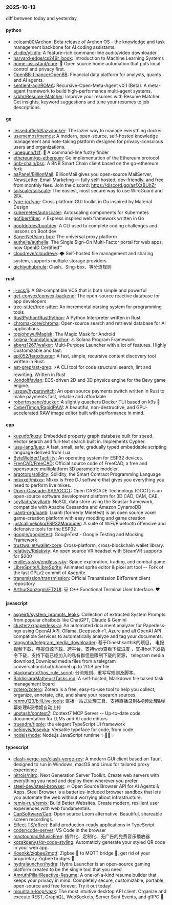 ### 2025-10-13
diff between today and yesterday

#### python
* [coleam00/Archon](https://github.com/coleam00/Archon): Beta release of Archon OS - the knowledge and task management backbone for AI coding assistants.
* [yt-dlp/yt-dlp](https://github.com/yt-dlp/yt-dlp): A feature-rich command-line audio/video downloader
* [harvard-edge/cs249r_book](https://github.com/harvard-edge/cs249r_book): Introduction to Machine Learning Systems
* [home-assistant/core](https://github.com/home-assistant/core): 🏡 Open source home automation that puts local control and privacy first.
* [OpenBB-finance/OpenBB](https://github.com/OpenBB-finance/OpenBB): Financial data platform for analysts, quants and AI agents.
* [sentient-agi/ROMA](https://github.com/sentient-agi/ROMA): Recursive-Open-Meta-Agent v0.1 (Beta). A meta-agent framework to build high-performance multi-agent systems.
* [srbhr/Resume-Matcher](https://github.com/srbhr/Resume-Matcher): Improve your resumes with Resume Matcher. Get insights, keyword suggestions and tune your resumes to job descriptions.

#### go
* [jesseduffield/lazydocker](https://github.com/jesseduffield/lazydocker): The lazier way to manage everything docker
* [usememos/memos](https://github.com/usememos/memos): A modern, open-source, self-hosted knowledge management and note-taking platform designed for privacy-conscious users and organizations.
* [junegunn/fzf](https://github.com/junegunn/fzf): 🌸 A command-line fuzzy finder
* [ethereum/go-ethereum](https://github.com/ethereum/go-ethereum): Go implementation of the Ethereum protocol
* [bnb-chain/bsc](https://github.com/bnb-chain/bsc): A BNB Smart Chain client based on the go-ethereum fork
* [aaPanel/BillionMail](https://github.com/aaPanel/BillionMail): BillionMail gives you open-source MailServer, NewsLetter, Email Marketing — fully self-hosted, dev-friendly, and free from monthly fees. Join the discord: https://discord.gg/asfXzBUhZr
* [tailscale/tailscale](https://github.com/tailscale/tailscale): The easiest, most secure way to use WireGuard and 2FA.
* [fyne-io/fyne](https://github.com/fyne-io/fyne): Cross platform GUI toolkit in Go inspired by Material Design
* [kubernetes/autoscaler](https://github.com/kubernetes/autoscaler): Autoscaling components for Kubernetes
* [gofiber/fiber](https://github.com/gofiber/fiber): ⚡️ Express inspired web framework written in Go
* [bootdotdev/bootdev](https://github.com/bootdotdev/bootdev): A CLI used to complete coding challenges and lessons on Boot.dev
* [SagerNet/sing-box](https://github.com/SagerNet/sing-box): The universal proxy platform
* [authelia/authelia](https://github.com/authelia/authelia): The Single Sign-On Multi-Factor portal for web apps, now OpenID Certified™
* [cloudreve/cloudreve](https://github.com/cloudreve/cloudreve): 🌩 Self-hosted file management and sharing system, supports multiple storage providers
* [qichiyuhub/rule](https://github.com/qichiyuhub/rule): Clash、Sing-box、等分流规则

#### rust
* [jj-vcs/jj](https://github.com/jj-vcs/jj): A Git-compatible VCS that is both simple and powerful
* [get-convex/convex-backend](https://github.com/get-convex/convex-backend): The open-source reactive database for app developers
* [tree-sitter/tree-sitter](https://github.com/tree-sitter/tree-sitter): An incremental parsing system for programming tools
* [RustPython/RustPython](https://github.com/RustPython/RustPython): A Python Interpreter written in Rust
* [chroma-core/chroma](https://github.com/chroma-core/chroma): Open-source search and retrieval database for AI applications.
* [topjohnwu/Magisk](https://github.com/topjohnwu/Magisk): The Magic Mask for Android
* [solana-foundation/anchor](https://github.com/solana-foundation/anchor): ⚓ Solana Program Framework
* [abenz1267/walker](https://github.com/abenz1267/walker): Multi-Purpose Launcher with a lot of features. Highly Customizable and fast.
* [epi052/feroxbuster](https://github.com/epi052/feroxbuster): A fast, simple, recursive content discovery tool written in Rust.
* [ast-grep/ast-grep](https://github.com/ast-grep/ast-grep): ⚡A CLI tool for code structural search, lint and rewriting. Written in Rust
* [Jondolf/avian](https://github.com/Jondolf/avian): ECS-driven 2D and 3D physics engine for the Bevy game engine.
* [juspay/hyperswitch](https://github.com/juspay/hyperswitch): An open source payments switch written in Rust to make payments fast, reliable and affordable
* [robertpsoane/ducker](https://github.com/robertpsoane/ducker): A slightly quackers Docker TUI based on k9s 🦆
* [CyberTimon/RapidRAW](https://github.com/CyberTimon/RapidRAW): A beautiful, non-destructive, and GPU-accelerated RAW image editor built with performance in mind.

#### cpp
* [kuzudb/kuzu](https://github.com/kuzudb/kuzu): Embedded property graph database built for speed. Vector search and full-text search built in. Implements Cypher.
* [luau-lang/luau](https://github.com/luau-lang/luau): A fast, small, safe, gradually typed embeddable scripting language derived from Lua
* [ByteWelder/Tactility](https://github.com/ByteWelder/Tactility): An operating system for ESP32 devices.
* [FreeCAD/FreeCAD](https://github.com/FreeCAD/FreeCAD): Official source code of FreeCAD, a free and opensource multiplatform 3D parametric modeler.
* [argotorg/solidity](https://github.com/argotorg/solidity): Solidity, the Smart Contract Programming Language
* [mixxxdj/mixxx](https://github.com/mixxxdj/mixxx): Mixxx is Free DJ software that gives you everything you need to perform live mixes.
* [Open-Cascade-SAS/OCCT](https://github.com/Open-Cascade-SAS/OCCT): Open CASCADE Technology (OCCT) is an open-source software development platform for 3D CAD, CAM, CAE.
* [scylladb/scylladb](https://github.com/scylladb/scylladb): NoSQL data store using the Seastar framework, compatible with Apache Cassandra and Amazon DynamoDB
* [luanti-org/luanti](https://github.com/luanti-org/luanti): Luanti (formerly Minetest) is an open source voxel game-creation platform with easy modding and game creation
* [justcallmekoko/ESP32Marauder](https://github.com/justcallmekoko/ESP32Marauder): A suite of WiFi/Bluetooth offensive and defensive tools for the ESP32
* [google/googletest](https://github.com/google/googletest): GoogleTest - Google Testing and Mocking Framework
* [trustwallet/wallet-core](https://github.com/trustwallet/wallet-core): Cross-platform, cross-blockchain wallet library.
* [relativty/Relativty](https://github.com/relativty/Relativty): An open source VR headset with SteamVR supports for $200
* [endless-sky/endless-sky](https://github.com/endless-sky/endless-sky): Space exploration, trading, and combat game.
* [LibreSprite/LibreSprite](https://github.com/LibreSprite/LibreSprite): Animated sprite editor & pixel art tool -- Fork of the last GPLv2 commit of Aseprite
* [transmission/transmission](https://github.com/transmission/transmission): Official Transmission BitTorrent client repository
* [ArthurSonzogni/FTXUI](https://github.com/ArthurSonzogni/FTXUI): 💻 C++ Functional Terminal User Interface. ❤️

#### javascript
* [asgeirtj/system_prompts_leaks](https://github.com/asgeirtj/system_prompts_leaks): Collection of extracted System Prompts from popular chatbots like ChatGPT, Claude & Gemini
* [clusterzx/paperless-ai](https://github.com/clusterzx/paperless-ai): An automated document analyzer for Paperless-ngx using OpenAI API, Ollama, Deepseek-r1, Azure and all OpenAI API compatible Services to automatically analyze and tag your documents.
* [tangyoha/telegram_media_downloader](https://github.com/tangyoha/telegram_media_downloader): 基于Dineshkarthik的项目， 电报视频下载，电报资源下载，跨平台，支持web查看下载进度 ，支持bot下发指令下载，支持下载已经加入的私有群但是限制下载的资源， telegram media download,Download media files from a telegram conversation/chat/channel up to 2GiB per file
* [blackmatrix7/ios_rule_script](https://github.com/blackmatrix7/ios_rule_script): 分流规则、重写写规则及脚本。
* [BaldissaraMatheus/Tasks.md](https://github.com/BaldissaraMatheus/Tasks.md): A self-hosted, Markdown file based task management board
* [zotero/zotero](https://github.com/zotero/zotero): Zotero is a free, easy-to-use tool to help you collect, organize, annotate, cite, and share your research sources.
* [renmu123/biliLive-tools](https://github.com/renmu123/biliLive-tools): 直播一站式处理工具，支持直播录制&视频处理&弹幕处理&录播姬自动上传
* [upstash/context7](https://github.com/upstash/context7): Context7 MCP Server -- Up-to-date code documentation for LLMs and AI code editors
* [trueadm/ripple](https://github.com/trueadm/ripple): the elegant TypeScript UI framework
* [be5invis/Iosevka](https://github.com/be5invis/Iosevka): Versatile typeface for code, from code.
* [nodejs/node](https://github.com/nodejs/node): Node.js JavaScript runtime ✨🐢🚀✨

#### typescript
* [clash-verge-rev/clash-verge-rev](https://github.com/clash-verge-rev/clash-verge-rev): A modern GUI client based on Tauri, designed to run in Windows, macOS and Linux for tailored proxy experience
* [nitrojs/nitro](https://github.com/nitrojs/nitro): Next Generation Server Toolkit. Create web servers with everything you need and deploy them wherever you prefer.
* [steel-dev/steel-browser](https://github.com/steel-dev/steel-browser): 🔥 Open Source Browser API for AI Agents & Apps. Steel Browser is a batteries-included browser sandbox that lets you automate the web without worrying about infrastructure.
* [remix-run/remix](https://github.com/remix-run/remix): Build Better Websites. Create modern, resilient user experiences with web fundamentals.
* [CapSoftware/Cap](https://github.com/CapSoftware/Cap): Open source Loom alternative. Beautiful, shareable screen recordings.
* [Effect-TS/effect](https://github.com/Effect-TS/effect): Build production-ready applications in TypeScript
* [coder/code-server](https://github.com/coder/code-server): VS Code in the browser
* [maotoumao/MusicFree](https://github.com/maotoumao/MusicFree): 插件化、定制化、无广告的免费音乐播放器
* [kozakdenys/qr-code-styling](https://github.com/kozakdenys/qr-code-styling): Automaticly generate your styled QR code in your web app.
* [Koenkk/zigbee2mqtt](https://github.com/Koenkk/zigbee2mqtt): Zigbee 🐝 to MQTT bridge 🌉, get rid of your proprietary Zigbee bridges 🔨
* [hydralauncher/hydra](https://github.com/hydralauncher/hydra): Hydra Launcher is an open-source gaming platform created to be the single tool that you need
* [AmruthPillai/Reactive-Resume](https://github.com/AmruthPillai/Reactive-Resume): A one-of-a-kind resume builder that keeps your privacy in mind. Completely secure, customizable, portable, open-source and free forever. Try it out today!
* [mountain-loop/yaak](https://github.com/mountain-loop/yaak): The most intuitive desktop API client. Organize and execute REST, GraphQL, WebSockets, Server Sent Events, and gRPC 🦬
